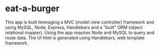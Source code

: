 # eat-a-burger

This app is built leveraging a MVC (model view controller) framework and using MySQL, Node, Express, Handlebars and a "built" ORM (object relational mapper). Using the app requires Node and MySQL to query and route data. The UI html is generated using Handlebars, web template framework.
